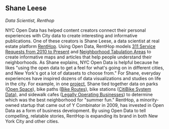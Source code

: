 ## Shane Leese

*Data Scientist, Renthop*

NYC Open Data has helped content creators connect their personal experiences with City data to create interesting and informative publications. One of these creators is Shane Leese, a data scientist at real estate platform [RentHop](https://www.renthop.com/). Using Open Data, RentHop models [311 Service Requests from 2010 to Present](https://data.cityofnewyork.us/Social-Services/311-Service-Requests-from-2010-to-Present/erm2-nwe9) and [Neighborhood Tabulation Areas](https://data.cityofnewyork.us/City-Government/Neighborhood-Tabulation-Areas/cpf4-rkhq) to create informative maps and articles that help people understand their neighborhoods. As Shane explains, NYC Open Data is helpful because he likes "using the open data to get a feel for what's going on in different cities, and New York's got a lot of datasets to choose from." For Shane, everyday experiences have inspired dozens of data visualizations and studies on life in the city. For example, in one [project](https://www.renthop.com/study/new-york-city-ny/summerscore-article.html), Shane tied together data on parks ([Open Space](https://data.cityofnewyork.us/Recreation/Open-Space-Parks-/g84h-jbjm)), bike paths ([Bike Routes](https://data.cityofnewyork.us/Transportation/Bike-Routes/7vsa-caz7)), bike stations ([CitiBike System Data](https://data.cityofnewyork.us/NYC-BigApps/Citi-Bike-System-Data/vsnr-94wk)), and sidewalk cafes ([Legally Operating Businesses](https://data.cityofnewyork.us/Business/Legally-Operating-Businesses/w7w3-xahh)) to determine which was the best neighborhood for "summer fun." RentHop, a minority-owned startup that came out of Y Combinator in 2009, has invested in Open Data as a form of business development. By using Open Data to tell compelling, relatable stories, RentHop is expanding its brand in both New York City and other cities.
